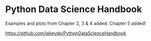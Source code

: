 # Python Data Science Handbook
Examples and plots from Chapter 2, 3 & 4 added. Chapter 5 added!

https://github.com/jakevdp/PythonDataScienceHandbook